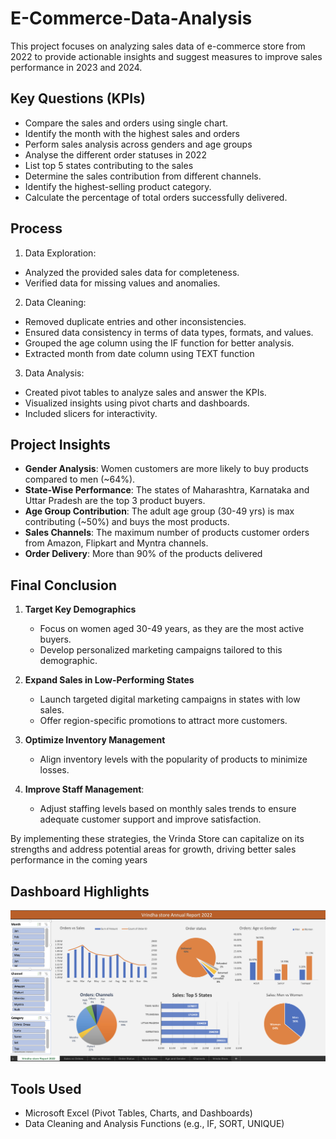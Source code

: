 # E-Commerce-Data-Analysis

This project focuses on analyzing sales data of e-commerce store from 2022 to provide actionable insights and suggest measures to improve sales performance in 2023 and 2024.

## Key Questions (KPIs)

* Compare the sales and orders using single chart.
* Identify the month with the highest sales and orders
* Perform sales analysis across genders and age groups
* Analyse the different order statuses in 2022
* List top 5 states contributing to the sales
* Determine the sales contribution from different channels.
* Identify the highest-selling product category.
* Calculate the percentage of total orders successfully delivered.

## Process

1.	Data Exploration:  
* Analyzed the provided sales data for completeness.
* Verified data for missing values and anomalies.
    
2.	Data Cleaning:
* Removed duplicate entries and other inconsistencies.
* Ensured data consistency in terms of data types, formats, and values.
* Grouped the age column using the IF function for better analysis.
* Extracted month from date column using TEXT function

3.	Data Analysis:
*	Created pivot tables to analyze sales and answer the KPIs.
*	Visualized insights using pivot charts and dashboards.
*	Included slicers for interactivity.


## Project Insights

* **Gender Analysis**: Women customers are more likely to buy products compared to men (~64%).
* **State-Wise Performance**: The states of Maharashtra, Karnataka and Uttar Pradesh are the top 3 product buyers.
* **Age Group Contribution**: The adult age group (30-49 yrs) is max contributing (~50%) and buys the most products.
* **Sales Channels**: The maximum number of products customer orders from Amazon, Flipkart and Myntra channels.
* **Order Delivery**: More than 90% of the products delivered

## Final Conclusion
1. **Target Key Demographics**
   * Focus on women aged 30-49 years, as they are the most active buyers.
   * Develop personalized marketing campaigns tailored to this demographic.

2. **Expand Sales in Low-Performing States**
   * Launch targeted digital marketing campaigns in states with low sales.
   * Offer region-specific promotions to attract more customers.

3. **Optimize Inventory Management**
   * Align inventory levels with the popularity of products to minimize losses.

4. **Improve Staff Management**:
   *	Adjust staffing levels based on monthly sales trends to ensure adequate customer support and improve satisfaction.

By implementing these strategies, the Vrinda Store can capitalize on its strengths and address potential areas for growth, driving better sales performance in the coming years

## Dashboard Highlights
![Sales Dashboard](https://github.com/Spoorthi-920/E-Commerce-Data-Analysis/blob/main/Vrindha%20store%20final%20data%20analysis%20dashboard.png)

## Tools Used

* Microsoft Excel (Pivot Tables, Charts, and Dashboards)
* Data Cleaning and Analysis Functions (e.g., IF, SORT, UNIQUE)
